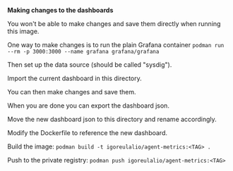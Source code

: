 **Making changes to the dashboards**

You won't be able to make changes and save them directly when running this image.

One way to make changes is to run the plain Grafana container 
`podman run --rm -p 3000:3000 --name grafana grafana/grafana`

Then set up the data source (should be called "sysdig").

Import the current dashboard in this directory.

You can then make changes and save them. 

When you are done you can export the dashboard json.

Move the new dashboard json to this directory and rename accordingly.

Modify the Dockerfile to reference the new dashboard.

Build the image:
`podman build -t igoreulalio/agent-metrics:<TAG> .`

Push to the private registry:
`podman push igoreulalio/agent-metrics:<TAG>`
